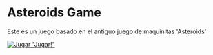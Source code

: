 # Asteroids Game

Este es un juego basado en el antiguo juego de maquinitas 'Asteroids'

[![Jugar](https://pagina-simx72-aba9b.web.app/asteroids-assets/images/PNG/nave-espacial.png) "Jugar!"](https://asteroids-simx72.vercel.app/ "Jugar!")